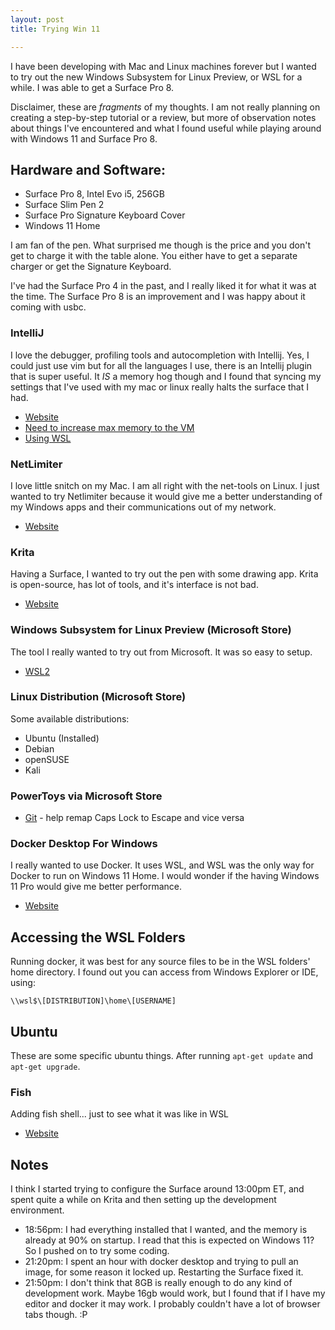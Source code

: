 ```yaml
---
layout: post
title: Trying Win 11

---
```


I have been developing with Mac and Linux machines forever but I wanted to try out the new Windows Subsystem for Linux
Preview, or WSL for a while. I was able to get a Surface Pro 8.

Disclaimer, these are <i>fragments</i> of my thoughts.  I am not really planning on creating a step-by-step tutorial or
a review, but more of observation notes about things I've encountered and what I found useful while playing around with
Windows 11 and Surface Pro 8.


## Hardware and Software:

- Surface Pro 8, Intel Evo i5, 256GB
- Surface Slim Pen 2
- Surface Pro Signature Keyboard Cover
- Windows 11 Home

I am fan of the pen. What surprised me though is the price and you don't get to charge it with the table alone.  You
either have to get a separate charger or get the Signature Keyboard.

I've had the Surface Pro 4 in the past, and I really liked it for what it was at the time.  The Surface Pro 8 is
an improvement and I was happy about it coming with usbc.

### IntelliJ

I love the debugger, profiling tools and autocompletion with Intellij.  Yes, I could just use vim but for all the
languages I use, there is an Intellij plugin that is super useful.  It <i>IS</i> a memory hog though and I found that
syncing my settings that I've used with my mac or linux really halts the surface that I had.

  - [Website](https://www.jetbrains.com)
  - [Need to increase max memory to the VM](https://www.jetbrains.com/help/idea/tuning-the-ide.html#configure-platform-properties)
  - [Using WSL](https://www.jetbrains.com/help/idea/how-to-use-wsl-development-environment-in-product.html)

### NetLimiter

I love little snitch on my Mac.  I am all right with the net-tools on Linux.  I just wanted to try Netlimiter because
it would give me a better understanding of my Windows apps and their communications out of my network.

- [Website](https://www.netlimiter.com/)

### Krita

Having a Surface, I wanted to try out the pen with some drawing app.  Krita is open-source, has lot of tools, and it's
interface is not bad.

- [Website](https://krita.org/en/)

### Windows Subsystem for Linux Preview (Microsoft Store)

The tool I really wanted to try out from Microsoft.  It was so easy to setup.

- [WSL2](https://docs.microsoft.com/en-us/windows/wsl/install-manual)

### Linux Distribution (Microsoft Store)

Some available distributions:

- Ubuntu (Installed)
- Debian
- openSUSE
- Kali

### PowerToys via Microsoft Store

- [Git](https://github.com/microsoft/PowerToys) - help remap Caps Lock to Escape and vice versa

### Docker Desktop For Windows

I really wanted to use Docker. It uses WSL, and WSL was the only way for Docker to run on Windows 11 Home.  I would
wonder if the having Windows 11 Pro would give me better performance.

- [Website](https://docs.docker.com/desktop/windows/install/)

## Accessing the WSL Folders
Running docker, it was best for any source files to be in the WSL folders' home directory.  I found out you can access
from Windows Explorer or IDE, using:

`\\wsl$\[DISTRIBUTION]\home\[USERNAME]`

## Ubuntu

These are some specific ubuntu things.  After running `apt-get update` and `apt-get upgrade`.

### Fish

Adding fish shell... just to see what it was like in WSL

- [Website](https://fishshell.com)

## Notes

I think I started trying to configure the Surface around 13:00pm ET, and spent quite a while on Krita and then setting
up the development environment.

- 18:56pm: I had everything installed that I wanted, and the memory is already at 90% on startup. I read that this is
expected on Windows 11?  So I pushed on to try some coding.
- 21:20pm: I spent an hour with docker desktop and trying to pull an image, for some reason it locked up. Restarting
the Surface fixed it.
- 21:50pm: I don't think that 8GB is really enough to do any kind of development work. Maybe 16gb would work, but I
found that if I have my editor and docker it may work.  I probably couldn't have a lot of browser tabs though. :P
